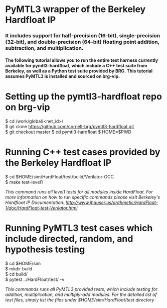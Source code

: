# PyMTL3 wrapper of the Berkeley Hardfloat IP
### It includes support for half-precision (16-bit), single-precision (32-bit), and double-precision (64-bit) floating point addition, subtraction, and multiplication. 

#### The following tutorial allows you to run the entire test harness currently available for pymtl3-hardfloat, which include a C++ test suite from Berkeley, as well as a Python test suite provided by BRG. This tutorial assumes PyMTL3 is installed and sourced on brg-vip.

# Setting up the pymtl3-hardfloat repo on brg-vip
$ cd /work/global/<net_id>/  
$ git clone https://github.com/cornell-brg/pymtl3-hardfloat.git  
$ git checkout master
$ cd pymtl3-hardfloat
$ HOME=$PWD

# Running C++ test cases provided by the Berkeley Hardfloat IP
$ cd $HOME/sim/HardFloat/test/build/Verilator-GCC  
$ make test-level1 

*This command runs all level1 tests for all modules inside HardFloat. For more information on how to run specific commands please visit Berkeley's Hardfloat IP Documentation: http://www.jhauser.us/arithmetic/HardFloat-1/doc/HardFloat-test-Verilator.html*

# Running PyMTL3 test cases which include directed, random, and hypothesis testing
$ cd $HOME/sim  
$ mkdir build  
$ cd build/  
$ pytest ../HardFloat/test/ -v  

*This commands runs all PyMTL3 provided tests, which include testing for addition, multiplication, and multiply-add modules. For the detailed list of test files, simply list the files under $HOME/sim/HardFloat/test directory*   
